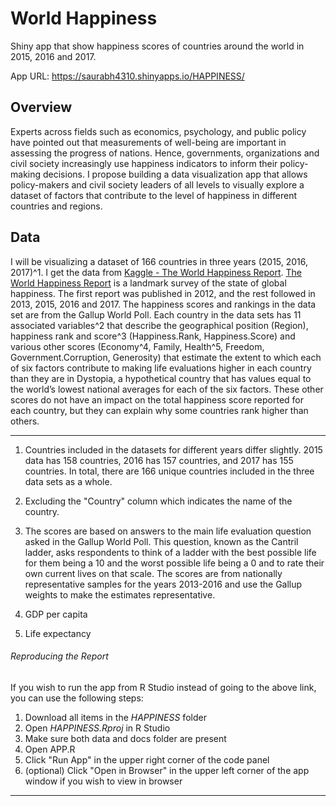 # World Happiness

Shiny app that show happiness scores of countries around the world in 2015, 2016 and 2017.

App URL: https://saurabh4310.shinyapps.io/HAPPINESS/

## Overview

Experts across fields such as economics, psychology, and public policy have pointed out that measurements of well-being are important in assessing the progress of nations. Hence, governments, organizations and civil society increasingly use happiness indicators to inform their policy-making decisions. 
I propose building a data visualization app that allows policy-makers and civil society leaders of all levels to visually explore a dataset of factors that contribute to the level of happiness in different countries and regions.

## Data

I will be visualizing a dataset of 166 countries in three years (2015, 2016, 2017)^1. I get the data from [Kaggle - The World Happiness Report](https://www.kaggle.com/unsdsn/world-happiness). [The World Happiness Report](http://worldhappiness.report) is a landmark survey of the state of global happiness. The first report was published in 2012, and the rest followed in 2013, 2015, 2016 and 2017. The happiness scores and rankings in the data set are from the Gallup World Poll. Each country in the data sets has 11 associated variables^2 that describe the geographical position (Region), happiness rank and score^3 (Happiness.Rank, Happiness.Score) and various other scores (Economy^4, Family, Health^5, Freedom, Government.Corruption, Generosity) that estimate the extent to which each of six factors contribute to making life evaluations higher in each country than they are in Dystopia, a hypothetical country that has values equal to the world’s lowest national averages for each of the six factors. These other scores do not have an impact on the total happiness score reported for each country, but they can explain why some countries rank higher than others.

---

1. Countries included in the datasets for different years differ slightly. 2015 data has 158 countries, 2016 has 157 countries, and 2017 has 155 countries. In total, there are 166 unique countries included in the three data sets as a whole.

2. Excluding the "Country" column which indicates the name of the country.

3. The scores are based on answers to the main life evaluation question asked in the Gallup World Poll. This question, known as the Cantril ladder, asks respondents to think of a ladder with the best possible life for them being a 10 and the worst possible life being a 0 and to rate their own current lives on that scale. The scores are from nationally representative samples for the years 2013-2016 and use the Gallup weights to make the estimates representative.

4. GDP per capita

5. Life expectancy

<h6>Reproducing the Report</h6>

If you wish to run the app from R Studio instead of going to the above link, you can use the following steps:
<ol>
  <li>Download all items in the <em>HAPPINESS</em> folder</li>
  <li>Open <em>HAPPINESS.Rproj</em> in R Studio</li>
  <li>Make sure both data and docs folder are present</li>
  <li>Open APP.R</li>
  <li>Click "Run App" in the upper right corner of the code panel</li>
  <li>(optional) Click "Open in Browser" in the upper left corner of the app window if you wish to view in browser</li>
</ol>

<hr>
